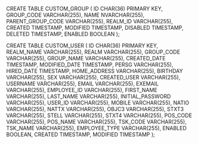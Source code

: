CREATE TABLE CUSTOM_GROUP ( ID CHAR(36) PRIMARY KEY, GROUP_CODE VARCHAR(255), NAME NVARCHAR(255), PARENT_GROUP_CODE VARCHAR(255), REALM_ID VARCHAR(255), CREATED TIMESTAMP, MODIFIED TIMESTAMP, DISABLED TIMESTAMP, DELETED TIMESTAMP, ENABLED BOOLEAN );



CREATE TABLE CUSTOM_USER ( ID CHAR(36) PRIMARY KEY, REALM_NAME VARCHAR(255), REALM VARCHAR(255), GROUP_CODE VARCHAR(255), GROUP_NAME VARCHAR(255), CREATED_DATE TIMESTAMP, MODIFIED_DATE TIMESTAMP, PERSG VARCHAR(255), HIRED_DATE TIMESTAMP, HOME_ADDRESS VARCHAR(255), BIRTHDAY VARCHAR(255), SEX VARCHAR(255), CREATED_USER VARCHAR(255), USERNAME VARCHAR(255), EMAIL VARCHAR(255), EXEMAIL VARCHAR(255), EMPLOYEE_ID VARCHAR(255), FIRST_NAME VARCHAR(255), LAST_NAME VARCHAR(255), INITIAL_PASSWORD VARCHAR(255), USER_ID VARCHAR(255), MOBILE VARCHAR(255), NATIO VARCHAR(255), NATTX VARCHAR(255), OBJC3 VARCHAR(255), STXT3 VARCHAR(255), STELL VARCHAR(255), STXT4 VARCHAR(255), POS_CODE VARCHAR(255), POS_NAME VARCHAR(255), TSK_CODE VARCHAR(255), TSK_NAME VARCHAR(255), EMPLOYEE_TYPE VARCHAR(255), ENABLED BOOLEAN, CREATED TIMESTAMP, MODIFIED TIMESTAMP );





